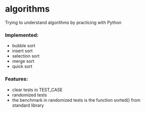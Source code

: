 # algorithms
Trying to understand algorithms by practicing with Python

### Implemented:
- bubble sort
- insert sort
- selection sort
- merge sort
- quick sort

### Features:
- clear tests in TEST_CASE
- randomized tests
- the benchmark in randomized tests is the function sorted() from standard library